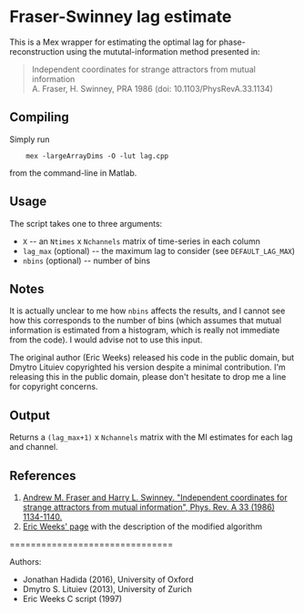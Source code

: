Fraser-Swinney lag estimate
===========================

This is a Mex wrapper for estimating the optimal lag for phase-reconstruction using the mututal-information method presented in:

> Independent coordinates for strange attractors from mutual information<br>
> A. Fraser, H. Swinney, PRA 1986 (doi: 10.1103/PhysRevA.33.1134)

## Compiling

Simply run
```
    mex -largeArrayDims -O -lut lag.cpp
```
from the command-line in Matlab.

## Usage

The script takes one to three arguments:

- `X` -- an `Ntimes` x `Nchannels` matrix of time-series in each column
- `lag_max` (optional) -- the maximum lag to consider (see `DEFAULT_LAG_MAX`)
- `nbins` (optional) -- number of bins

## Notes

It is actually unclear to me how `nbins` affects the results, and I cannot see how this corresponds to
the number of bins (which assumes that mutual information is estimated from a histogram, which is really not immediate
from the code). I would advise not to use this input.

The original author (Eric Weeks) released his code in the public domain, but Dmytro Lituiev copyrighted his version despite a minimal contribution.
I'm releasing this in the public domain, please don't hesitate to drop me a line for copyright concerns.

## Output

Returns a `(lag_max+1)` x `Nchannels` matrix with the MI estimates for each lag and channel.

## References

1. [Andrew M. Fraser and Harry L. Swinney. "Independent coordinates for strange attractors from mutual information", Phys. Rev. A 33 (1986) 1134-1140.]( http://dx.doi.org/10.1103%2fPhysRevA.33.1134 )
2. [Eric Weeks' page](http://www.physics.emory.edu/~weeks/software/minfo.html) with the description of the modified algorithm


===============================

Authors:

- Jonathan Hadida (2016), University of Oxford
- Dmytro S. Lituiev (2013), University of Zurich
- Eric Weeks C script (1997)
